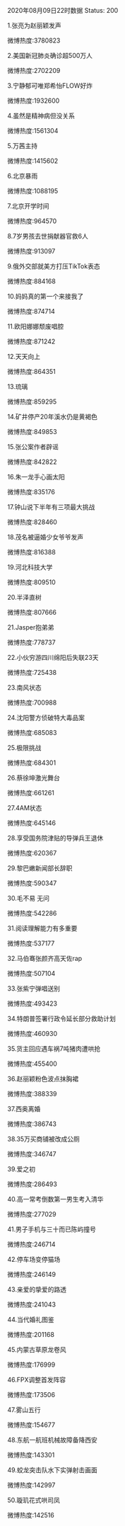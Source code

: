 2020年08月09日22时数据
Status: 200

1.张亮为赵丽颖发声

微博热度:3780823

2.美国新冠肺炎确诊超500万人

微博热度:2702209

3.宁静郁可唯郑希怡FLOW好炸

微博热度:1932600

4.虽然是精神病但没关系

微博热度:1561304

5.万茜主持

微博热度:1415602

6.北京暴雨

微博热度:1088195

7.北京开学时间

微博热度:964570

8.7岁男孩去世捐献器官救6人

微博热度:913097

9.俄外交部就美方打压TikTok表态

微博热度:884168

10.妈妈真的第一个来接我了

微博热度:874714

11.欧阳娜娜颓废唱腔

微博热度:871242

12.天天向上

微博热度:864351

13.琉璃

微博热度:859295

14.矿井停产20年溪水仍是黄褐色

微博热度:849853

15.张公案作者辟谣

微博热度:842822

16.朱一龙手心画太阳

微博热度:835176

17.钟山说下半年有三项最大挑战

微博热度:828460

18.茂名被逼婚少女爷爷发声

微博热度:816388

19.河北科技大学

微博热度:809510

20.半泽直树

微博热度:807666

21.Jasper抱弟弟

微博热度:778737

22.小伙穷游四川绵阳后失联23天

微博热度:725438

23.南风状态

微博热度:700988

24.沈阳警方侦破特大毒品案

微博热度:685083

25.极限挑战

微博热度:684301

26.蔡徐坤激光舞台

微博热度:661261

27.4AM状态

微博热度:645146

28.享受国务院津贴的导弹兵王退休

微博热度:620367

29.黎巴嫩新闻部长辞职

微博热度:590347

30.毛不易 无问

微博热度:542286

31.阅读理解能力有多重要

微博热度:537177

32.马伯骞张颜齐高天佐rap

微博热度:507104

33.张紫宁弹唱送别

微博热度:493423

34.特朗普签署行政令延长部分救助计划

微博热度:460930

35.货主回应遇车祸7吨猪肉遭哄抢

微博热度:455400

36.赵丽颖粉色波点抹胸裙

微博热度:388339

37.西奥离婚

微博热度:386743

38.35万买商铺被改成公厕

微博热度:346747

39.爱之初

微博热度:286493

40.高一常考倒数第一男生考入清华

微博热度:277029

41.男子手机与三十而已陈屿撞号

微博热度:246714

42.停车场变停猫场

微博热度:246149

43.亲爱的挚爱的路透

微博热度:241043

44.当代婚礼图鉴

微博热度:201168

45.内蒙古草原龙卷风

微博热度:176999

46.FPX调整首发阵容

微博热度:173506

47.雾山五行

微博热度:154677

48.东航一航班机械故障备降西安

微博热度:143301

49.蛟龙突击队水下实弹射击画面

微博热度:142997

50.璇玑花式哄司凤

微博热度:142516

